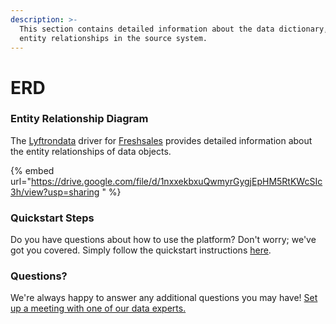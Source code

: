 ```yaml
---
description: >-
  This section contains detailed information about the data dictionary, and
  entity relationships in the source system.
---
```


# ERD

### Entity Relationship Diagram

The [Lyftrondata](https://www.lyftrondata.com/) driver for [Freshsales](https://www.lyftrondata.com/integration/sales-analytics/freshsales//) provides detailed information about the entity relationships of data objects.

{% embed url="https://drive.google.com/file/d/1nxxekbxuQwmyrGygjEpHM5RtKWcSIc3h/view?usp=sharing " %}

### Quickstart Steps

Do you have questions about how to use the platform? Don't worry; we've got you covered. Simply follow the quickstart instructions [here](../README.md).

### Questions? <a href="#questions" id="questions"></a>

We're always happy to answer any additional questions you may have! [Set up a meeting with one of our data experts.](https://www.lyftrondata.com/book-a-meeting/)

